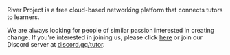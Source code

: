 River Project is a free cloud-based networking platform that connects tutors to learners. 

We are always looking for people of similar passion interested in creating change. If you're interested in joining us, please click [here](https://forms.gle/1N8Q6cPxmuZXGTRk8) or join our Discord server at [discord.gg/tutor](https://discord.gg/tutor).
